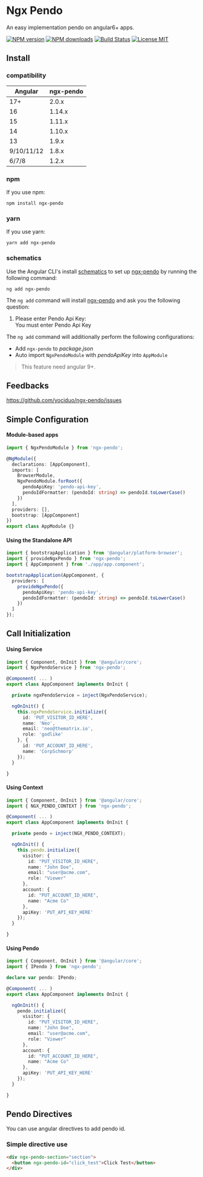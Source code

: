 # Ngx Pendo

An easy implementation pendo on angular6+ apps.

[![NPM version](https://img.shields.io/npm/v/ngx-pendo.svg)](https://www.npmjs.com/package/ngx-pendo)
[![NPM downloads](https://img.shields.io/npm/dm/ngx-pendo.svg?style=flat-square)](https://www.npmjs.com/package/ngx-pendo)
[![Build Status](https://github.com/yociduo/ngx-pendo/actions/workflows/ci.yml/badge.svg?branch=main)](https://github.com/yociduo/ngx-pendo/actions/workflows/ci.yml)
[![License MIT](https://img.shields.io/badge/license-MIT-blue.svg)](https://github.com/yociduo/ngx-pendo/blob/main/LICENSE)

## Install

### compatibility

| Angular    | ngx-pendo |
| ---------- | --------- |
| 17+        | 2.0.x     |
| 16         | 1.14.x    |
| 15         | 1.11.x    |
| 14         | 1.10.x    |
| 13         | 1.9.x     |
| 9/10/11/12 | 1.8.x     |
| 6/7/8      | 1.2.x     |

### npm

If you use npm:

```
npm install ngx-pendo
```

### yarn

If you use yarn:

```
yarn add ngx-pendo
```

### schematics

Use the Angular CLI's install [schematics](https://angular.io/guide/schematics) to set up [ngx-pendo](https://www.npmjs.com/package/ngx-pendo) by running the following command:

```
ng add ngx-pendo
```

The `ng add` command will install [ngx-pendo](https://www.npmjs.com/package/ngx-pendo) and ask you the following question:

1. Please enter Pendo Api Key: <br/> You must enter Pendo Api Key

The `ng add` command will additionally perform the following configurations:

- Add `ngx-pendo` to _package.json_
- Auto import `NgxPendoModule` with _pendoApiKey_ into `AppModule`

> This feature need angular 9+.

## Feedbacks

https://github.com/yociduo/ngx-pendo/issues

## Simple Configuration

#### Module-based apps

```ts
import { NgxPendoModule } from 'ngx-pendo';

@NgModule({
  declarations: [AppComponent],
  imports: [
    BrowserModule,
    NgxPendoModule.forRoot({
      pendoApiKey: 'pendo-api-key',
      pendoIdFormatter: (pendoId: string) => pendoId.toLowerCase()
    })
  ],
  providers: [],
  bootstrap: [AppComponent]
})
export class AppModule {}
```

#### Using the Standalone API

```ts
import { bootstrapApplication } from '@angular/platform-browser';
import { provideNgxPendo } from 'ngx-pendo';
import { AppComponent } from './app/app.component';

bootstrapApplication(AppComponent, {
  providers: [
    provideNgxPendo({
      pendoApiKey: 'pendo-api-key',
      pendoIdFormatter: (pendoId: string) => pendoId.toLowerCase()
    })
  ]
});
```

## Call Initialization

#### Using Service

```ts
import { Component, OnInit } from '@angular/core';
import { NgxPendoService } from 'ngx-pendo';

@Component( ... )
export class AppComponent implements OnInit {

  private ngxPendoService = inject(NgxPendoService);

  ngOnInit() {
    this.ngxPendoService.initialize({
      id: 'PUT_VISITOR_ID_HERE',
      name: 'Neo',
      email: 'neo@thematrix.io',
      role: 'godlike'
    }, {
      id: 'PUT_ACCOUNT_ID_HERE',
      name: 'CorpSchmorp'
    });
  }

}
```

#### Using Context

```ts
import { Component, OnInit } from '@angular/core';
import { NGX_PENDO_CONTEXT } from 'ngx-pendo';

@Component( ... )
export class AppComponent implements OnInit {

  private pendo = inject(NGX_PENDO_CONTEXT);

  ngOnInit() {
    this.pendo.initialize({
      visitor: {
        id: "PUT_VISITOR_ID_HERE",
        name: "John Doe",
        email: "user@acme.com",
        role: "Viewer"
      },
      account: {
        id: "PUT_ACCOUNT_ID_HERE",
        name: "Acme Co"
      },
      apiKey: 'PUT_API_KEY_HERE'
    });
  }

}
```

#### Using Pendo

```ts
import { Component, OnInit } from '@angular/core';
import { IPendo } from 'ngx-pendo';

declare var pendo: IPendo;

@Component( ... )
export class AppComponent implements OnInit {

  ngOnInit() {
    pendo.initialize({
      visitor: {
        id: "PUT_VISITOR_ID_HERE",
        name: "John Doe",
        email: "user@acme.com",
        role: "Viewer"
      },
      account: {
        id: "PUT_ACCOUNT_ID_HERE",
        name: "Acme Co"
      },
      apiKey: 'PUT_API_KEY_HERE'
    });
  }

}
```

## Pendo Directives

You can use angular directives to add pendo id.

### Simple directive use

```html
<div ngx-pendo-section="section">
  <button ngx-pendo-id="click_test">Click Test</button>
</div>
```

